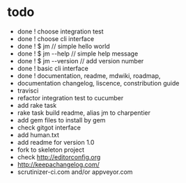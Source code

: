 # todo

- done ! choose integration test
- done ! choose cli interface
- done ! $ jm // simple hello world
- done ! $ jm --help // simple help message
- done ! $ jm --version // add version number
- done ! basic cli interface
- done ! documentation, readme, mdwiki, roadmap, 
- documentation changelog, liscence, constribution guide
- travisci
- refactor integration test to cucumber
- add rake task
- rake task build readme, alias jm to charpentier
- add gem files to install by gem
- check gitgot interface
- add human.txt
- add readme for version 1.0
- fork to skeleton project
- check  http://editorconfig.org
- http://keepachangelog.com/
- scrutinizer-ci.com and/or appveyor.com

